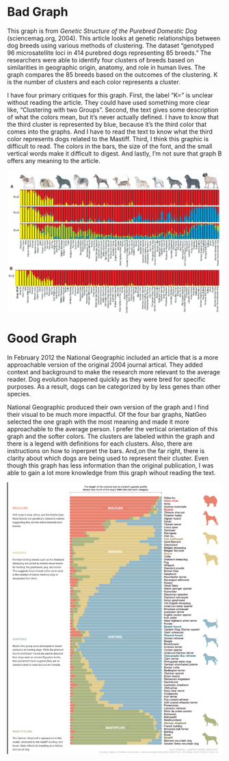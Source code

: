 # Bad Graph

This graph is from *Genetic Structure of the Purebred Domestic Dog*
(sciencemag.org, 2004). This article looks at genetic relationships
between dog breeds using various methods of clustering. The dataset
“genotyped 96 microsatellite loci in 414 purebred dogs representing 85
breeds.” The researchers were able to identify four clusters of breeds
based on similarities in geographic origin, anatomy, and role in human
lives. The graph compares the 85 breeds based on the outcomes of the
clustering. K is the number of clusters and each color represents a
cluster.

I have four primary critiques for this graph. First, the label “K=” is
unclear without reading the article. They could have used something more
clear like, “Clustering with two Groups”. Second, the text gives some
description of what the colors mean, but it’s never actually defined. I
have to know that the third cluster is represented by blue, because it’s
the third color that comes into the graphs. And I have to read the text
to know what the third color represents dogs related to the Mastiff.
Third, I think this graphic is difficult to read. The colors in the
bars, the size of the font, and the small vertical words make it
difficult to digest. And lastly, I’m not sure that graph B offers any
meaning to the article.

![Original Graph](dog_graphs.png)

# Good Graph

In February 2012 the National Geographic included an article that is a
more approachable version of the original 2004 journal artical. They
added context and background to make the research more relevant to the
average reader. Dog evolution happened quickly as they were bred for
specific purposes. As a result, dogs can be categorized by by less genes
than other species.

National Geographic produced their own version of the graph and I find
their visual to be much more impactful. Of the four bar graphs, NatGeo
selected the one graph with the most meaning and made it more
approachable to the average person. I prefer the vertical orientation of
this graph and the softer colors. The clusters are labeled within the
graph and there is a legend with definitions for each clusters. Also,
there are instructions on how to inperpret the bars. And,on the far
right, there is clarity about which dogs are being used to represent
their cluster. Even though this graph has less information than the
original publication, I was able to gain a lot more knowledge from this
graph wihout reading the text.

![Improved Graph](dog_graph.png)
